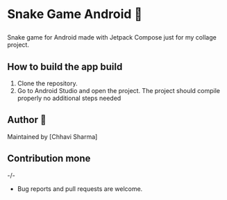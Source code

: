 # Snake Game Android 🐍</p>
Snake game for Android made with Jetpack Compose just for my collage project. 


## How to build the app  build
1. Clone the repository.
3. Go to Android Studio and open the project.
The project should compile properly no additional steps needed

## Author 🧾
Maintained by [Chhavi Sharma]

## Contribution mone

-/-

* Bug reports and pull requests are welcome.

